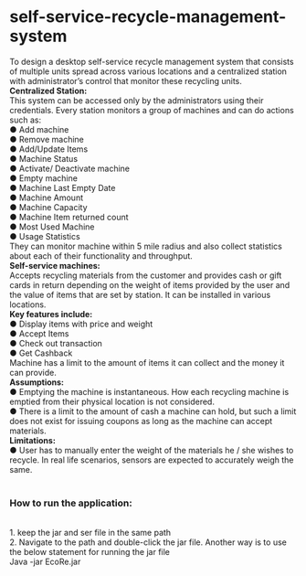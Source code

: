 # self-service-recycle-management-system
To design a desktop self-service recycle management system that consists of multiple units spread across various locations and a centralized station with administrator’s control that monitor these recycling units.  </br>
<b> Centralized Station: </b> </br>
This system can be accessed only by the administrators using their credentials. Every station monitors a group of machines and can do actions such as:  </br>
● Add machine  </br>
● Remove machine  </br>
● Add/Update Items  </br>
● Machine Status  </br>
● Activate/ Deactivate machine  </br>
● Empty machine  </br>
● Machine Last Empty Date  </br>
● Machine Amount  </br>
● Machine Capacity  </br>
● Machine Item returned count  </br>
● Most Used Machine  </br>
● Usage Statistics  </br>
They can monitor machine within 5 mile radius and also collect statistics about each of their functionality and throughput.  </br>
<b> Self-service machines: </b> </br>
Accepts recycling materials from the customer and provides cash or gift cards in return depending on the weight of items provided by the user and the value of items that are set by station. It can be installed in various locations.   </br>
<b> Key features include: </b> </br>
● Display items with price and weight  </br>
● Accept Items  </br>
● Check out transaction  </br>
● Get Cashback  </br>
Machine has a limit to the amount of items it can collect and the money it can provide.  </br>
<b> Assumptions: </b>  </br>
● Emptying the machine is instantaneous. How each recycling machine is emptied from their physical location is not considered.  </br>
● There is a limit to the amount of cash a machine can hold, but such a limit does not exist for issuing coupons as long as the machine can accept materials.  </br>
<b> Limitations: </b> </br>
● User has to manually enter the weight of the materials he / she wishes to recycle. In real life scenarios, sensors are expected to accurately weigh the same.  </br>
</br>
<h3> How to run the application: </h3> </br>
1. keep the jar and ser file in the same path </br>
2. Navigate to the path and double-click the jar file. Another way is to use the below statement for running the jar file </br>
    Java -jar EcoRe.jar </br>

